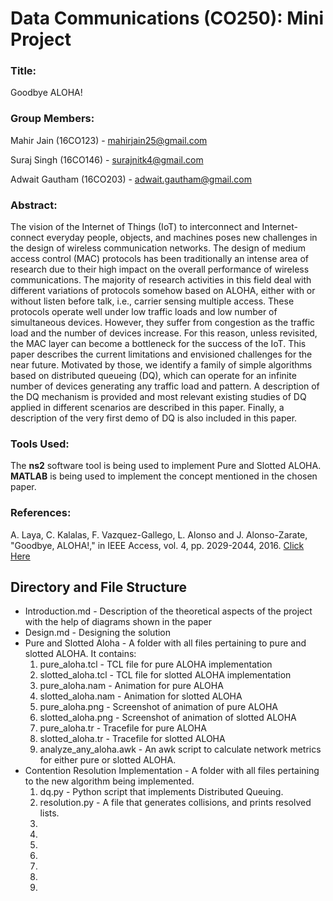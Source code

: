 # Data Communications (CO250): Mini Project

### Title:
Goodbye ALOHA!

### Group Members:

Mahir Jain (16CO123) - mahirjain25@gmail.com

Suraj Singh (16CO146) - surajnitk4@gmail.com

Adwait Gautham (16CO203) - adwait.gautham@gmail.com

### Abstract:

The vision of the Internet of Things (IoT) to interconnect and Internet-connect everyday people, objects, and machines poses new challenges in the design of wireless communication networks. The design of medium access control (MAC) protocols has been traditionally an intense area of research due to their high impact on the overall performance of wireless communications. The majority of research activities in this field deal with different variations of protocols somehow based on ALOHA, either with or without listen before talk, i.e., carrier sensing multiple access. These protocols operate well under low traffic loads and low number of simultaneous devices. However, they suffer from congestion as the traffic load and the number of devices increase. For this reason, unless revisited, the MAC layer can become a bottleneck for the success of the IoT. This paper describes the current limitations and envisioned challenges for the near future. Motivated by those, we identify a family of simple algorithms based on distributed queueing (DQ), which can operate for an infinite number of devices generating any traffic load and pattern. A description of the DQ mechanism is provided and most relevant existing studies of DQ applied in different scenarios are described in this paper. Finally, a description of the very first demo of DQ is also included in this paper.

### Tools Used:

The **ns2** software tool is being used to implement Pure and Slotted ALOHA. **MATLAB** is being used to implement the concept mentioned in the chosen paper.


### References:
A. Laya, C. Kalalas, F. Vazquez-Gallego, L. Alonso and J. Alonso-Zarate, "Goodbye, ALOHA!," in IEEE Access, vol. 4, pp. 2029-2044, 2016. [Click Here](http://ieeexplore.ieee.org/stamp/stamp.jsp?tp=&arnumber=7457611)

## Directory and File Structure
- Introduction.md - Description of the theoretical aspects of the project with the help of diagrams shown in the paper
- Design.md - Designing the solution
- Pure and Slotted Aloha - A folder with all files pertaining to pure and slotted ALOHA. It contains:
	1. pure_aloha.tcl - TCL file for pure ALOHA implementation
	2. slotted_aloha.tcl - TCL file for slotted ALOHA implementation
	3. pure_aloha.nam - Animation for pure ALOHA
	4. slotted_aloha.nam - Animation for slotted ALOHA
	5. pure_aloha.png - Screenshot of animation of pure ALOHA
	6. slotted_aloha.png - Screenshot of animation of slotted ALOHA
	7. pure_aloha.tr - Tracefile for pure ALOHA
	8. slotted_aloha.tr - Tracefile for slotted ALOHA
	9. analyze_any_aloha.awk - An awk script to calculate network metrics for either pure or slotted ALOHA.
- Contention Resolution Implementation - A folder with all files pertaining to the new algorithm being implemented.
	1. dq.py - Python script that implements Distributed Queuing.
	2. resolution.py - A file that generates collisions, and prints resolved lists.
	3. 
	4.
	5.
	6.
	7.
	8.
	9.
	
